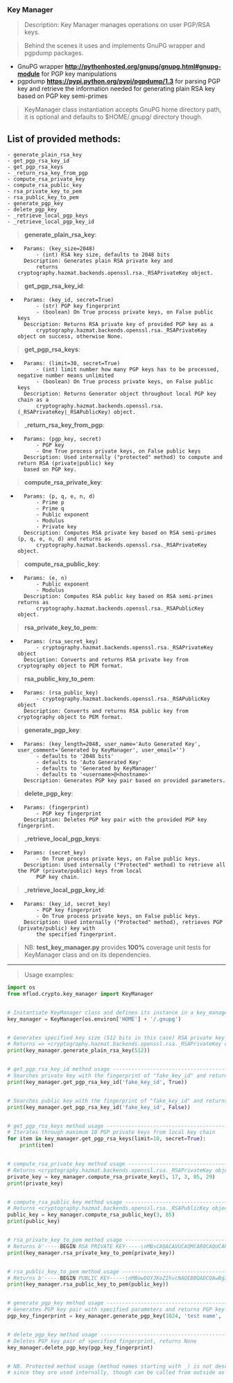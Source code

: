 ### Key Manager

> Description: Key Manager manages operations on user PGP/RSA keys.

> Behind the scenes it uses and implements GnuPG wrapper and pgpdump packages.

- GnuPG wrapper **http://pythonhosted.org/gnupg/gnupg.html#gnupg-module** for PGP key manipulations
- pgpdump **https://pypi.python.org/pypi/pgpdump/1.3** for parsing PGP key and retrieve the
            information needed for generating plain RSA key based on PGP key semi-primes

> KeyManager class instantiation accepts GnuPG home directory path, it is optional and defaults
        to $HOME/.gnupg/ directory though.

List of provided methods:
-------------------------
    - generate_plain_rsa_key
    - get_pgp_rsa_key_id
    - get_pgp_rsa_keys
    - _return_rsa_key_from_pgp
    - compute_rsa_private_key
    - compute_rsa_public_key
    - rsa_private_key_to_pem
    - rsa_public_key_to_pem
    - generate_pgp_key
    - delete_pgp_key
    - _retrieve_local_pgp_keys
    - _retrieve_local_pgp_key_id

> **generate_plain_rsa_key**:
-
        Params: (key_size=2048)
            - (int) RSA key size, defaults to 2048 bits
        Description: Generates plain RSA private key and
            returns cryptography.hazmat.backends.openssl.rsa._RSAPrivateKey object.

> **get_pgp_rsa_key_id**:
-
        Params: (key_id, secret=True)
            - (str) PGP key fingerprint
            - (boolean) On True process private keys, on False public keys
        Description: Returns RSA private key of provided PGP key as a
            cryptography.hazmat.backends.openssl.rsa._RSAPrivateKey object on success, otherwise None.

> **get_pgp_rsa_keys**:
-
        Params: (limit=30, secret=True)
            - (int) limit number how many PGP keys has to be processed, negative number means unlimited
            - (boolean) On True process private keys, on False public keys
        Description: Returns Generator object throughout local PGP key chain as a
            cryptography.hazmat.backends.openssl.rsa.(_RSAPrivateKey|_RSAPublicKey) object.

> _**return_rsa_key_from_pgp**:
-
        Params: (pgp_key, secret)
            - PGP key
            - One True process private keys, on False public keys
        Description: Used internally ("protected" method) to compute and return RSA (private|public) key
        based on PGP key.

> **compute_rsa_private_key**:
-
        Params: (p, q, e, n, d)
            - Prime p
            - Prime q
            - Public exponent
            - Modulus
            - Private key
        Description: Computes RSA private key based on RSA semi-primes (p, q, e, n, d) and returns as
            cryptography.hazmat.backends.openssl.rsa._RSAPrivateKey object.

> **compute_rsa_public_key**:
-
        Params: (e, n)
            - Public exponent
            - Modulus
        Description: Computes RSA public key based on RSA semi-primes returns as
            cryptography.hazmat.backends.openssl.rsa._RSAPublicKey object.

> **rsa_private_key_to_pem**:
-
        Params: (rsa_secret_key)
            - cryptography.hazmat.backends.openssl.rsa._RSAPrivateKey object
        Desciption: Converts and returns RSA private key from cryptography object to PEM format.

> **rsa_public_key_to_pem**:
-
        Params: (rsa_public_key)
            - cryptography.hazmat.backends.openssl.rsa._RSAPublicKey object
        Description: Converts and returns RSA public key from cryptography object to PEM format.

> **generate_pgp_key**:
-
        Params: (key_length=2048, user_name='Auto Generated Key', user_comment='Generated by KeyManager', user_email='')
            - defaults to '2048 bits'
            - defaults to 'Auto Generated Key'
            - defaults to 'Generated by KeyManager'
            - defaults to '<username>@<hostname>'
        Description: Generates PGP key pair based on provided parameters.

> **delete_pgp_key**:
-
        Params: (fingerprint)
            - PGP key fingerprint
        Description: Deletes PGP key pair with the provided PGP key fingerprint.

> _**retrieve_local_pgp_keys**:
-
        Params: (secret_key)
            - On True process private keys, on False public keys.
        Description: Used internally ("Protected" method) to retrieve all the PGP (private/public) keys from local
            PGP key chain.

> _**retrieve_local_pgp_key_id**:
-
        Params: (key_id, secret_key)
            - PGP key fingerprint
            - On True process private keys, on False public keys.
        Description: Used internally ("Protected" method), retrieves PGP (private/public) key with
            the specified fingerprint.

> NB: **test_key_manager.py** provides **100%** coverage unit tests for KeyManager class and on its dependencies.

---

> Usage examples:

```python
import os
from mflod.crypto.key_manager import KeyManager


# Instantiate KeyManager class and defines its instance in a key_manager variable
key_manager = KeyManager(os.environ['HOME'] + '/.gnupg')


# Generates specified key size (512 bits in this case) RSA private key
# Returns => <cryptography.hazmat.backends.openssl.rsa._RSAPrivateKey object at ...>
print(key_manager.generate_plain_rsa_key(512))


# get_pgp_rsa_key_id method usage --------------------------------------------------------------------------------------
# Searches private key with the fingerprint of "fake_key_id" and returns None, since it can't be found
print(key_manager.get_pgp_rsa_key_id('fake_key_id', True))


# Searches public key with the fingerprint of "fake_key_id" and returns None, since it can't be found
print(key_manager.get_pgp_rsa_key_id('fake_key_id', False))


# get_pgp_rsa_keys method usage ----------------------------------------------------------------------------------------
# Iterates through maximum 10 PGP private keys from local key chain
for item in key_manager.get_pgp_rsa_keys(limit=10, secret=True):
    print(item)


# compute_rsa_private_key method usage ---------------------------------------------------------------------------------
# Returns <cryptography.hazmat.backends.openssl.rsa._RSAPrivateKey object at ...>
private_key = key_manager.compute_rsa_private_key(5, 17, 3, 85, 29)
print(private_key)


# compute_rsa_public_key method usage ----------------------------------------------------------------------------------
# Returns <cryptography.hazmat.backends.openssl.rsa._RSAPublicKey object at ...>
public_key = key_manager.compute_rsa_public_key(3, 85)
print(public_key)


# rsa_private_key_to_pem method usage ----------------------------------------------------------------------------------
# Returns b'-----BEGIN RSA PRIVATE KEY-----\nMBsCAQACAVUCAQMCAR0CAQUCARECAQECAQ0CAQM=\n-----END RSA PRIVATE KEY-----\n'
print(key_manager.rsa_private_key_to_pem(private_key))


# rsa_public_key_to_pem method usage -----------------------------------------------------------------------------------
# Returns b'-----BEGIN PUBLIC KEY-----\nMBowDQYJKoZIhvcNAQEBBQADCQAwBgIBVQIBAw==\n-----END PUBLIC KEY-----\n'
print(key_manager.rsa_public_key_to_pem(public_key))


# generate_pgp_key method usage ----------------------------------------------------------------------------------------
# Generates PGP key pair with specified parameters and returns PGP key fingerprint
pgp_key_fingerprint = key_manager.generate_pgp_key(1024, 'test name', 'test comment', 'test@example.com')


# delete_pgp_key method usage ------------------------------------------------------------------------------------------
# Deletes PGP key pair of specified fingerprint, returns None
key_manager.delete_pgp_key(pgp_key_fingerprint)


# NB. Protected method usage (method names starting with _) is not described in examples,
# since they are used internally, though can be called from outside as well.

```
